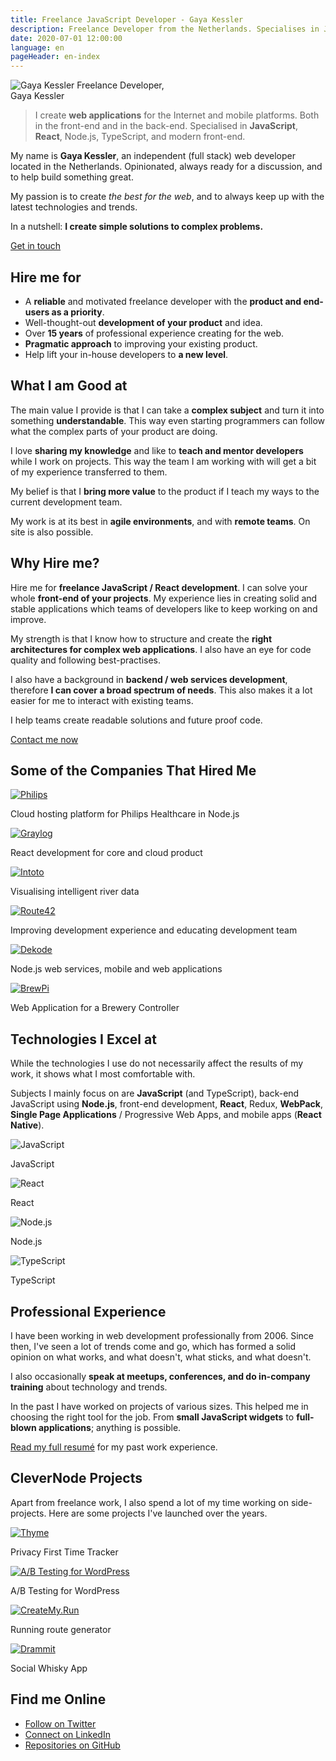 ```yaml
---
title: Freelance JavaScript Developer - Gaya Kessler
description: Freelance Developer from the Netherlands. Specialises in JavaScript, Node.js, React, TypeScript, and modern front-end development.
date: 2020-07-01 12:00:00
language: en
pageHeader: en-index
---
```


<section class="avatar">
  <picture class="avatar__picture" alt="Gaya Kessler" title="Gaya Kessler">
    <source srcset="/images/avatar.jp2, /images/avatar@2x.jp2 2x" type="image/jp2">
    <source srcset="/images/avatar.jpg, /images/avatar@2x.jpg 2x" type="image/jpg">
    <img src="/images/avatar@2x.jpg" alt="Gaya Kessler" title="Gaya Kessler">
  </picture>
  <span>Freelance Developer,<br>Gaya Kessler</span>
</section>

> I create **web applications** for the Internet and mobile platforms. Both in the front-end and in the back-end. Specialised in **JavaScript**, **React**, Node.js, TypeScript, and modern front-end.

My name is **Gaya Kessler**, an independent (full stack) web developer located in the Netherlands. Opinionated, always ready for a discussion, and to help build something great.

My passion is to create _the best for the web_, and to always keep up with the latest technologies and trends.

In a nutshell: **I create simple solutions to complex problems.**

<section class="contact-now">
  <a class="contact-now__link" href="#contact">Get in touch</a>
</section>

## Hire me for

- A **reliable** and motivated freelance developer with the **product and end-users as a priority**. 
- Well-thought-out **development of your product** and idea.
- Over **15 years** of professional experience creating for the web.
- **Pragmatic approach** to improving your existing product.
- Help lift your in-house developers to **a new level**.

## What I am Good at

The main value I provide is that I can take a **complex subject** and turn it into something **understandable**. This way even starting programmers can follow what the complex parts of your product are doing.

I love **sharing my knowledge** and like to **teach and mentor developers** while I work on projects. This way the team I am working with will get a bit of my experience transferred to them.

My belief is that I **bring more value** to the product if I teach my ways to the current development team.

My work is at its best in **agile environments**, and with **remote teams**. On site is also possible.

## Why Hire me?

Hire me for **freelance JavaScript / React development**. I can solve your whole **front-end of your projects**. My experience lies in creating solid and stable applications which teams of developers like to keep working on and improve.

My strength is that I know how to structure and create the **right architectures for complex web applications**. I also have an eye for code quality and following best-practises.

I also have a background in **backend / web services development**, therefore **I can cover a broad spectrum of needs**. This also makes it a lot easier for me to interact with existing teams.

I help teams create readable solutions and future proof code.

<section class="contact-now">
  <a class="contact-now__link" href="#contact">Contact me now</a>
</section>

## Some of the Companies That Hired Me

<section class="projects">
    <div class="projects__item">
        <a href="https://philips.com"><img src="/images/philips-logo.svg" alt="Philips"></a>
        <p>Cloud hosting platform for Philips Healthcare in Node.js</p>
    </div>
    <div class="projects__item">
        <a href="https://graylog.com"><img src="/images/graylog.svg" alt="Graylog"></a>
        <p>React development for core and cloud product</p>
    </div>
    <div class="projects__item">
        <a href="https://intoto.io"><img src="/images/intoto-logo.svg" alt="Intoto"></a>
        <p>Visualising intelligent river data</p>
    </div>
    <div class="projects__item">
        <a href="https://route42.nl"><img src="/images/route42-logo.svg" alt="Route42"></a>
        <p>Improving development experience and educating development team</p>
    </div>
    <div class="projects__item">
        <a href="https://dekode.no"><img src="/images/dekode.svg" alt="Dekode"></a>
        <p>Node.js web services, mobile and web applications</p>
    </div>
    <div class="projects__item">
        <a href="https://www.brewpi.com/">
            <picture>
                <source srcset="/images/brewpi-logo.webp" type="image/webp">
                <img src="/images/brewpi-logo.png" alt="BrewPi">
            </picture>
        </a>
        <p>Web Application for a Brewery Controller</p>
    </div>
</section>

## Technologies I Excel at

While the technologies I use do not necessarily affect the results of my work, it shows what I most comfortable with.

Subjects I mainly focus on are **JavaScript** (and TypeScript), back-end JavaScript using **Node.js**, front-end development, **React**, Redux, **WebPack**, **Single Page Applications** / Progressive Web Apps, and mobile apps (**React Native**).

<section class="experience experience--logos">
  <div class="experience__item">
    <img src="/images/js-logo.svg" alt="JavaScript">
    <p>JavaScript</p>
  </div>
  <div class="experience__item">
    <img src="/images/react-logo.svg" alt="React">
    <p>React</p>
  </div>
  <div class="experience__item">
    <img src="/images/node-logo.svg" alt="Node.js">
    <p>Node.js</p>
  </div>
  <div class="experience__item">
    <img src="/images/typescript-logo.svg" alt="TypeScript">
    <p>TypeScript</p>
  </div>
</section>

## Professional Experience

I have been working in web development professionally from 2006. Since then, I've seen a lot of trends come and go, which has formed a solid opinion on what works, and what doesn't, what sticks, and what doesn't.

I also occasionally **speak at meetups, conferences, and do in-company training** about technology and trends.

In the past I have worked on projects of various sizes. This helped me in choosing the right tool for the job. From **small JavaScript widgets** to **full-blown applications**; anything is possible.

[Read my full resumé](https://github.com/Gaya/resume) for my past work experience.

## CleverNode Projects

Apart from freelance work, I also spend a lot of my time working on side-projects. Here are some projects I've launched over the years.

<section class="projects">
    <div class="projects__item">
        <a href="https://usethyme.com"><img src="/images/thyme-logo.svg" alt="Thyme" /></a>
        <p>Privacy First Time Tracker</p>
    </div>
    <div class="projects__item">
        <a href="https://abtestingforwp.com"><img src="/images/ab-testing-for-wp-logo.svg" alt="A/B Testing for WordPress" /></a>
        <p>A/B Testing for WordPress</p>
    </div>
    <div class="projects__item">
        <a href="https://createmy.run"><img src="/images/create-my-run-logo.svg" alt="CreateMy.Run" /></a>
        <p>Running route generator</p>
    </div>
    <div class="projects__item">
        <a href="https://dramm.it"><img src="/images/drammit-logo.svg" alt="Drammit" /></a>
        <p>Social Whisky App</p>
    </div>
</section>

## Find me Online

<ul class="find-online">
    <li>
        <a class="find-me find-me--twitter" href="https://twitter.com/GayaKessler">
            Follow on Twitter
        </a>
    </li>
    <li>
        <a class="find-me find-me--linkedin" href="https://www.linkedin.com/in/gaya-kessler/">
            Connect on LinkedIn
        </a>
    </li>
    <li>
        <a class="find-me find-me--github" href="https://github.com/Gaya">
            Repositories on GitHub
        </a>
    </li>
</ul>
